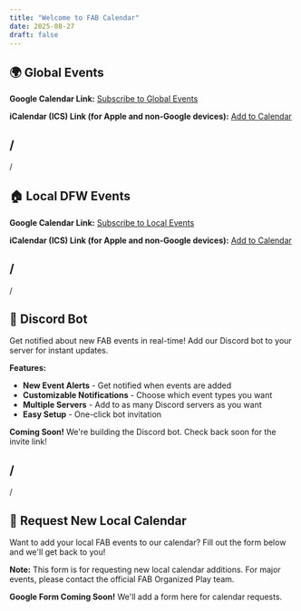 ```yaml
---
title: "Welcome to FAB Calendar"
date: 2025-08-27
draft: false
---
```


## 🌍 Global Events

**Google Calendar Link:** [Subscribe to Global Events](https://calendar.google.com/calendar/embed?src=218e7e21cc1ab2c39e682ae90d925d3f02a729c9718ae4d1a4bb3c359cc06c6f%40group.calendar.google.com&ctz=America%2FChicago)

**iCalendar (ICS) Link (for Apple and non-Google devices):** [Add to Calendar](webcal://calendar.google.com/calendar/ical/218e7e21cc1ab2c39e682ae90d925d3f02a729c9718ae4d1a4bb3c359cc06c6f%40group.calendar.google.com/public/basic.ics)

/
---
/

## 🏠 Local DFW Events

**Google Calendar Link:** [Subscribe to Local Events](https://calendar.google.com/calendar/embed?src=8770b148f3c23449c9c85160535dcf15e1cb5b5a3f76201ec4a2c44f8d65fc1b%40group.calendar.google.com&ctz=America%2FChicago)

**iCalendar (ICS) Link (for Apple and non-Google devices):** [Add to Calendar](webcal://calendar.google.com/calendar/ical/8770b148f3c23449c9c85160535dcf15e1cb5b5a3f76201ec4a2c44f8d65fc1b%40group.calendar.google.com/public/basic.ics)

/
---
/

## 🤖 Discord Bot

Get notified about new FAB events in real-time! Add our Discord bot to your server for instant updates.

**Features:**
- **New Event Alerts** - Get notified when events are added
- **Customizable Notifications** - Choose which event types you want
- **Multiple Servers** - Add to as many Discord servers as you want
- **Easy Setup** - One-click bot invitation

**Coming Soon!** We're building the Discord bot. Check back soon for the invite link!

/
---
/

## 📝 Request New Local Calendar

Want to add your local FAB events to our calendar? Fill out the form below and we'll get back to you!

**Note:** This form is for requesting new local calendar additions. For major events, please contact the official FAB Organized Play team.

**Google Form Coming Soon!** We'll add a form here for calendar requests.

